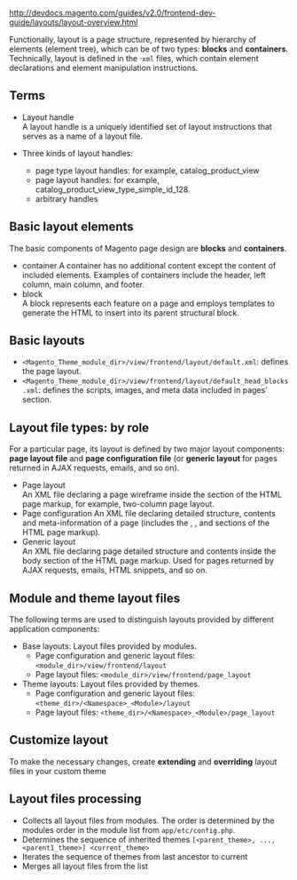 http://devdocs.magento.com/guides/v2.0/frontend-dev-guide/layouts/layout-overview.html

Functionally, layout is a page structure, represented by hierarchy of elements (element tree), which can be of two types: **blocks** and **containers**.   
Technically, layout is defined in the ·`xml` files, which contain element declarations and element manipulation instructions.

## Terms
- Layout handle  
A layout handle is a uniquely identified set of layout instructions that serves as a name of a layout file.  

- Three kinds of layout handles:
  - page type layout handles: for example, catalog_product_view
  - page layout handles: for example, catalog_product_view_type_simple_id_128.
  - arbitrary handles



## Basic layout elements  
The basic components of Magento page design are **blocks** and **containers**.

- container
A container has no additional content except the content of included elements. Examples of containers include the header, left column, main column, and footer.
- block  
A block represents each feature on a page and employs templates to generate the HTML to insert into its parent structural block.


## Basic layouts
- `<Magento_Theme_module_dir>/view/frontend/layout/default.xml`: defines the page layout.
- `<Magento_Theme_module_dir>/view/frontend/layout/default_head_blocks.xml`: defines the scripts, images, and meta data included in pages’ <head> section.


## Layout file types: by role  
For a particular page, its layout is defined by two major layout components: **page layout file** and **page configuration file** (or **generic layout** for pages returned in AJAX requests, emails, and so on).

- Page layout  
An XML file declaring a page wireframe inside the <body> section of the HTML page markup, for example, two-column page layout.
- Page configuration
An XML file declaring detailed structure, contents and meta-information of a page (includes the <html>, <head>, and <body> sections of the HTML page markup).
- Generic layout  
An XML file declaring page detailed structure and contents inside the body section of the HTML page markup. Used for pages returned by AJAX requests, emails, HTML snippets, and so on.


## Module and theme layout files  
The following terms are used to distinguish layouts provided by different application components:
- Base layouts: Layout files provided by modules.
  - Page configuration and generic layout files: `<module_dir>/view/frontend/layout`
  - Page layout files: `<module_dir>/view/frontend/page_layout`
- Theme layouts: Layout files provided by themes.
  - Page configuration and generic layout files: `<theme_dir>/<Namespace>_<Module>/layout`
  - Page layout files: `<theme_dir>/<Namespace>_<Module>/page_layout`


## Customize layout  
To make the necessary changes, create **extending** and **overriding** layout files in your custom theme


## Layout files processing
- Collects all layout files from modules. The order is determined by the modules order in the module list from `app/etc/config.php`.
- Determines the sequence of inherited themes `[<parent_theme>, ..., <parent1_theme>] <current_theme>`
- Iterates the sequence of themes from last ancestor to current
- Merges all layout files from the list
